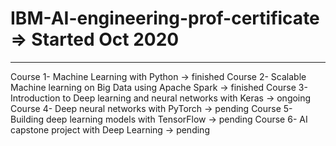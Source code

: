 # IBM-AI-engineering-prof-certificate => Started Oct 2020
----------------------------------------------------------------------------------
Course 1- Machine Learning with Python -> finished
Course 2- Scalable Machine learning on Big Data using Apache Spark -> finished
Course 3- Introduction to Deep learning and neural networks with Keras -> ongoing
Course 4- Deep neural networks with PyTorch -> pending
Course 5- Building deep learning models with TensorFlow -> pending
Course 6- AI capstone project with Deep Learning -> pending
